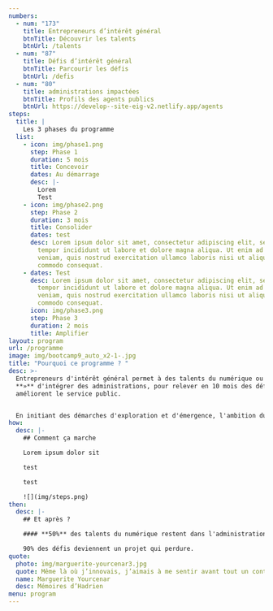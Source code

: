 ```yaml
---
numbers:
  - num: "173"
    title: Entrepreneurs d’intérêt général
    btnTitle: Découvrir les talents
    btnUrl: /talents
  - num: "87"
    title: Défis d’intérêt général
    btnTitle: Parcourir les défis
    btnUrl: /defis
  - num: "80"
    title: administrations impactées
    btnTitle: Profils des agents publics
    btnUrl: https://develop--site-eig-v2.netlify.app/agents
steps:
  title: |
    Les 3 phases du programme
  list:
    - icon: img/phase1.png
      step: Phase 1
      duration: 5 mois
      title: Concevoir
      dates: Au démarrage
      desc: |-
        Lorem
        Test
    - icon: img/phase2.png
      step: Phase 2
      duration: 3 mois
      title: Consolider
      dates: test
      desc: Lorem ipsum dolor sit amet, consectetur adipiscing elit, sed do eiusmod
        tempor incididunt ut labore et dolore magna aliqua. Ut enim ad minim
        veniam, quis nostrud exercitation ullamco laboris nisi ut aliquip ex ea
        commodo consequat.
    - dates: Test
      desc: Lorem ipsum dolor sit amet, consectetur adipiscing elit, sed do eiusmod
        tempor incididunt ut labore et dolore magna aliqua. Ut enim ad minim
        veniam, quis nostrud exercitation ullamco laboris nisi ut aliquip ex ea
        commodo consequat.
      icon: img/phase3.png
      step: Phase 3
      duration: 2 mois
      title: Amplifier
layout: program
url: /programme
image: img/bootcamp9_auto_x2-1-.jpg
title: "Pourquoi ce programme ? "
desc: >-
  Entrepreneurs d'intérêt général permet à des talents du numérique ou **«** EIG
  **»** d'intégrer des administrations, pour relever en 10 mois des défis qui
  améliorent le service public. 


  En initiant des démarches d'exploration et d'émergence, l'ambition du programme est de développer une administration plus entrepreneuriale, tant dans ses méthodes que sa culture de travail.
how:
  desc: |-
    ## Comment ça marche

    Lorem ipsum dolor sit

    test

    test

    ![](img/steps.png)
then:
  desc: |-
    ## Et après ?

    #### **50%** des talents du numérique restent dans l'administration.

    90% des défis deviennent un projet qui perdure.
quote:
  photo: img/marguerite-yourcenar3.jpg
  quote: Même là où j’innovais, j’aimais à me sentir avant tout un continuateur.
  name: Marguerite Yourcenar
  desc: Mémoires d’Hadrien
menu: program
---
```

